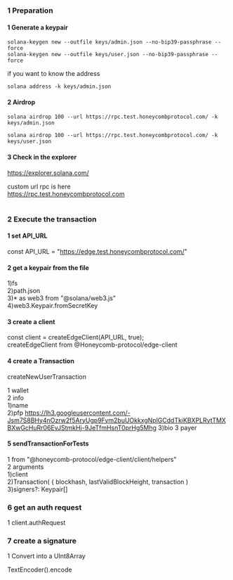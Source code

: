 ### 1 Preparation

#### 1 Generate a keypair

```
solana-keygen new --outfile keys/admin.json --no-bip39-passphrase --force
solana-keygen new --outfile keys/user.json --no-bip39-passphrase --force
```

if you want to know the address

```
solana address -k keys/admin.json
```

#### 2 Airdrop

```
solana airdrop 100 --url https://rpc.test.honeycombprotocol.com/ -k keys/admin.json

solana airdrop 100 --url https://rpc.test.honeycombprotocol.com/ -k keys/user.json
```

#### 3 Check in the explorer

https://explorer.solana.com/

custom url rpc is here  
https://rpc.test.honeycombprotocol.com

#

### 2 Execute the transaction

#### 1 set API_URL

const API_URL = "https://edge.test.honeycombprotocol.com/"

#### 2 get a keypair from the file

1)fs  
2)path.json  
3)\* as web3 from "@solana/web3.js"  
4)web3.Keypair.fromSecretKey

#### 3 create a client

const client = createEdgeClient<true>(API_URL, true);  
createEdgeClient from @Honeycomb-protocol/edge-client

#### 4 create a Transaction

createNewUserTransaction

1 wallet  
2 info  
1)name  
2)pfp
https://lh3.googleusercontent.com/-Jsm7S8BHy4nOzrw2f5AryUgp9Fym2buUOkkxgNplGCddTkiKBXPLRytTMXBXwGcHuRr06EvJStmkHj-9JeTfmHsnT0prHg5Mhg
3)bio
3 payer

#### 5 sendTransactionForTests

1 from "@honeycomb-protocol/edge-client/client/helpers"  
2 arguments  
1)client  
2)Transaction( { blockhash, lastValidBlockHeight, transaction )  
3)signers?: Keypair[]

### 6 get an auth request

1 client.authRequest

### 7 create a signature

1 Convert into a UInt8Array

TextEncoder().encode
